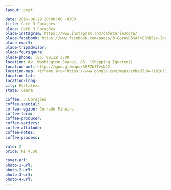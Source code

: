 ```yaml
---
layout: post

date: 2016-06-29 20:00:00 -0300
title: Café 3 Corações
place: Café 3 Corações
place-instagram: https://www.instagram.com/cafeteria3cora/
place-facebook: https://www.facebook.com/pages/3-Cora%C3%A7%C3%B5es-Iguatemi/1041964385822367
place-email:
place-tripadvisor:
place-foursqaure:
place-phone: (85) 99112 3700
location: Av. Washington Soares, 85. (Shopping Iguatemi)
location-url: https://goo.gl/maps/56FZh3TvsN22
location-map: <iframe src="https://www.google.com/maps/embed?pb=!1m18!1m12!1m3!1d18938.181072453528!2d-38.491540381290044!3d-3.7530001431879363!2m3!1f0!2f0!3f0!3m2!1i1024!2i768!4f13.1!3m3!1m2!1s0x0%3A0xde4a1b04f806edb5!2sShopping+Iguatemi!5e0!3m2!1spt-BR!2sbr!4v1467323855101" width="100%" height="450" frameborder="0" style="border:0" scrolling="no"></iframe>
location-lat:
location-long:
city: Fortaleza
state: Ceará

coffee: 3 Corações
coffee-special:
coffee-region: Cerrado Mineiro
coffee-farm:
coffee-producer:
coffee-variety:
coffee-altitude:
coffee-notes:
coffee-process:

rate: 2
price: R$ 4,50

cover-url:
photo-1-url:
photo-2-url:
photo-3-url:
photo-4-url:
---
```

